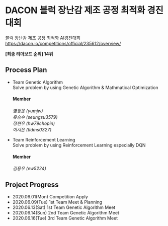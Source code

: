 # DACON 블럭 장난감 제조 공정 최적화 경진대회  
블럭 장난감 제조 공정 최적화 AI경진대회
https://dacon.io/competitions/official/235612/overview/   

**[최종 리더보드 순위] 14위**
 
 
## Process Plan 
- Team Genetic Algorithm   
 Solve problem by using Genetic Algorithm & Mathmatical Optimization   
 
  #### Member 
   *염정운 (yumjw)*  
   *유승수 (seungsu3579)*  
   *정현우 (hw79chopin)*   
   *이시은 (tldms0327)*  
 
- Team Reinforcement Learning   
 Solve problem by using Reinforcement Learning especially DQN  
 
  #### Member    
   *김용우 (ew5224)*
 
## Project Progress 
- 2020.06.01(Mon) Competition Apply  
- 2020.06.09(Tue) 1st Team Meet & Planning  
- 2020.06.13(Sat) 1st Team Genetic Algorithm Meet  
- 2020.06.14(Sun) 2nd Team Genetic Algorithm Meet   
- 2020.06.16(Tue) 3rd Team Genetic Algorithm Meet   
